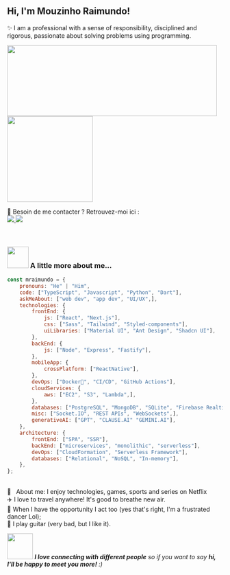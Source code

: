 <h2> Hi, I'm Mouzinho Raimundo!</h2>

✨ I am a professional with a sense of responsibility, disciplined and rigorous, passionate about solving problems using programming.

<p align="justify" style="marginTop: 20px">
    <p>
        <img align="left" width="490" height="165" src="https://github-readme-stats.vercel.app/api?username=Mraimundo&show_icons=true&hide_border=false&line_height=20&title_color=f69673&icon_color=1b93c9&show_owner=true"/>
    </p>
    <p>
     <a href="https://github.com/Mraimundo/github-readme-stats">
        <img
          height="200"
          src="https://github-readme-stats.vercel.app/api/top-langs/?username=Mraimundo&layout=compact&theme=radical" />
     </a>  
    </p>
</p>

<p>
   📣 Besoin de me contacter ? Retrouvez-moi ici :<br/>
  <a href="mailto:mouzinho.raimundo.dev@gmail.com">
    <img src="https://img.shields.io/badge/e‑mail-D14836.svg?style=for-the-badge&logo=GMail&logoColor=white"/>
  </a>
  <a href="https://www.linkedin.com/in/mouzinho-raimundo/">
    <img src="https://img.shields.io/badge/linkedin-0077B5.svg?style=for-the-badge&logo=linkedin&logoColor=white"/>
  </a>
</p><br/>

### <img src="https://media.giphy.com/media/VgCDAzcKvsR6OM0uWg/giphy.gif" width="50"> A little more about me...  

```javascript
const mraimundo = {
    pronouns: "He" | "Him",
    code: ["TypeScript", "Javascript", "Python", "Dart"],
    askMeAbout: ["web dev", "app dev", "UI/UX",],
    technologies: {
        frontEnd: {
            js: ["React", "Next.js"],
            css: ["Sass", "Tailwind", "Styled-components"],
            uiLibraries: ["Material UI", "Ant Design", "Shadcn UI"],
        },
        backEnd: {
            js: ["Node", "Express", "Fastify"],
        },
        mobileApp: {
            crossPlatform: ["ReactNative"],
        },
        devOps: ["Docker🐳", "CI/CD", "GitHub Actions"],
        cloudServices: {
            aws: ["EC2", "S3", "Lambda",],
        },
        databases: ["PostgreSQL", "MongoDB", "SQLite", "Firebase Realtime DB", "redis"],
        misc: ["Socket.IO", "REST APIs", "WebSockets",],
        generativeAI: ["GPT", "CLAUSE.AI" "GEMINI.AI"],
    },
    architecture: {
        frontEnd: ["SPA", "SSR"],
        backEnd: ["microservices", "monolithic", "serverless"],
        devOps: ["CloudFormation", "Serverless Framework"],
        databases: ["Relational", "NoSQL", "In-memory"],
    },
};
```

<br/> 💬  &nbsp; About me: I enjoy technologies, games, sports and series on Netflix
<br/>:airplane: I love to travel anywhere! It's good to breathe new air.
<br/>:art: When I have the opportunity I act too (yes that's right, I'm a frustrated dancer Lol);
<br/>:guitar: I play guitar (very bad, but I like it).


<img src="https://media.giphy.com/media/LnQjpWaON8nhr21vNW/giphy.gif" width="60"> <em><b>I love connecting with different people</b> so if you want to say <b>hi, I'll be happy to meet you more!</b> :)</em>
